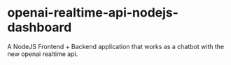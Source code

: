 # openai-realtime-api-nodejs-dashboard
 A NodeJS Frontend + Backend application that works as a chatbot with the new openai realtime api.
